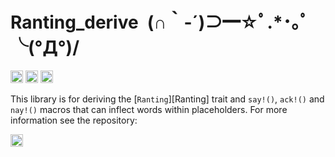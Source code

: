 Ranting_derive&ensp;(∩｀-´)⊃━☆ﾟ.*･｡ﾟ╰(°Д°)/
==========================

[<img alt="github" src="https://img.shields.io/badge/github-RoelKluin/ranting/ranting_derive-8da0cb?style=for-the-badge&labelColor=555555&logo=github" height="20">](https://github.com/RoelKluin/ranting/ranting_derive)
[<img alt="crates.io" src="https://img.shields.io/crates/v/ranting_derive.svg?style=for-the-badge&color=fc8d62&logo=rust" height="20">](https://crates.io/crates/ranting)
[<img alt="docs.rs" src="https://img.shields.io/badge/docs.rs-ranting_derive-66c2a5?style=for-the-badge&labelColor=555555&logo=docs.rs" height="20">](https://docs.rs/ranting/0.1.2/ranting/)

This library is for deriving the [`Ranting`][Ranting] trait and `say!()`, `ack!()` and `nay!()` macros that can inflect words within placeholders.
For more information see the repository:

[<img alt="github" src="https://img.shields.io/badge/github-RoelKluin/ranting-8da0cb?style=for-the-badge&labelColor=555555&logo=github" height="20">](https://github.com/RoelKluin/ranting)
